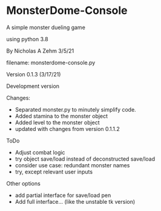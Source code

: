 # MonsterDome-Console
A simple monster dueling game

using python 3.8

By Nicholas A Zehm 3/5/21

filename: monsterdome-console.py

Version 0.1.3 (3/17/21)

Development version

Changes:
* Separated monster.py to minutely simplify code.
* Added stamina to the monster object
* Added level to the monster object
* updated with changes from version 0.1.1.2

ToDo
* Adjust combat logic
* try object save/load instead of deconstructed save/load
* consider use case: redundant monster names
* try, except relevant user inputs

Other options
* add partial interface for save/load pen
* Add full interface... (like the unstable tk version)
